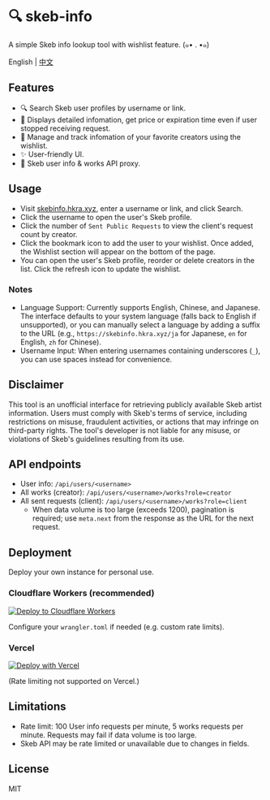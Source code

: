 # 🔍 skeb-info
A simple Skeb info lookup tool with wishlist feature. (๑• . •๑)

English | [中文](README.zh-CN.md)

## Features

- 🔍 Search Skeb user profiles by username or link.
- 📑 Displays detailed infomation, get price or expiration time even if user stopped receiving request.
- 🔖 Manage and track infomation of your favorite creators using the wishlist.
- ✨ User-friendly UI.
- 🔗 Skeb user info & works API proxy.

## Usage

- Visit [skebinfo.hkra.xyz](https://skebinfo.hkra.xyz/), enter a username or link, and click Search.
- Click the username to open the user's Skeb profile.
- Click the number of `Sent Public Requests` to view the client's request count by creator.
- Click the bookmark icon to add the user to your wishlist. Once added, the Wishlist section will appear on the bottom of the page.
- You can open the user's Skeb profile, reorder or delete creators in the list. Click the refresh icon to update the wishlist.

### Notes
- Language Support: Currently supports English, Chinese, and Japanese. The interface defaults to your system language (falls back to English if unsupported), or you can manually select a language by adding a suffix to the URL (e.g., `https://skebinfo.hkra.xyz/ja` for Japanese, `en` for English, `zh` for Chinese).
- Username Input: When entering usernames containing underscores (`_`), you can use spaces instead for convenience.

## Disclaimer

This tool is an unofficial interface for retrieving publicly available Skeb artist information. Users must comply with Skeb's terms of service, including restrictions on misuse, fraudulent activities, or actions that may infringe on third-party rights. The tool's developer is not liable for any misuse, or violations of Skeb's guidelines resulting from its use.

## API endpoints
- User info: `/api/users/<username>`
- All works (creator): `/api/users/<username>/works?role=creator`
- All sent requests (client): `/api/users/<username>/works?role=client`
    - When data volume is too large (exceeds 1200), pagination is required; use `meta.next` from the response as the URL for the next request.

## Deployment

Deploy your own instance for personal use.

### Cloudflare Workers (recommended)

[![Deploy to Cloudflare Workers](https://deploy.workers.cloudflare.com/button)](https://deploy.workers.cloudflare.com/?url=https://github.com/hkra0/skeb-info)

Configure your `wrangler.toml` if needed (e.g. custom rate limits).

### Vercel


[![Deploy with Vercel](https://vercel.com/button)](https://vercel.com/new/git/external?repository-url=https%3A%2F%2Fgithub.com%2Fhkra0%2Fskeb-info%2Ftree%2Fmain)

(Rate limiting not supported on Vercel.)

## Limitations

- Rate limit: 100 User info requests per minute, 5 works requests per minute. Requests may fail if data volume is too large.
- Skeb API may be rate limited or unavailable due to changes in fields.

## License
MIT
